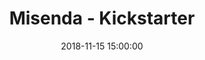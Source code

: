 ---
layout: inner
position: right
title: 'Misenda - Kickstarter'
date: 2018-11-15 15:00:00
categories: Academic
tags: Design-Thinking Product-Strategy Product-Design
featured_image: '/img/posts/misenda.png'
project_link: 'https://www.behance.net/gallery/160376071/Kickstarter-A-memory-project-Misenda'
button_icon: 'behance'
button_text: 'Visit Project'
lead_text: 'Developed a physical object/product for a campaign
launch on kickstarter in their quickstarter, design
category (no interactive or digital designs under 50€). Created product concepts, product name, brand
tagline, final product design and prototype.'
---